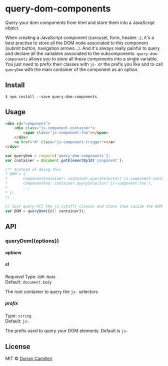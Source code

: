 # query-dom-components
Query your dom components from html and store them into a JavaScript object.

When creating a JavaScript component (carousel, form, header...), it's a best practise to store all the DOM node associated to this component (submit button, navigation arrows...). And it's always really painful to query and declare all the variables associated to the subcomponents. `query-dom-components` allows you to store all these components into a single variable. You just need to prefix their classes with `js-` or the prefix you like and to call `queryDom` with the main container of the component as an option.

## Install

```
$ npm install --save query-dom-components
```

## Usage

```html
<div id="component">
	<div class="js-component-container">
		<span class="js-component-foo"></span>
	</div>
	<a href="#" class="js-component-trigger"></a>
</div>	
```

```js
var queryDom = require('query-dom-components');
var container = document.getElementById('conponent');

/** Instead of doing this
* DOM = {
*		componentContainer: container.querySelector('js-component-container'),
*		componentFoo: container.querySelector('js-component-foo'),
*		...
* };
*/

// Just query All the js-[stuff] classes and store them inside the DOM object
var DOM = queryDom({el: container});
```

## API

### queryDom({options})

#### options

##### el

*Required*
Type: `DOM Node`  
Default: `document.body`

The root container to query the `js-` selectors

##### profix

Type: `string`  
Default: `js-`

The prefix used to query your DOM elements. Default is `js-`

## License

MIT © [Dorian Camilleri](https://github.com/dcamilleri>)
